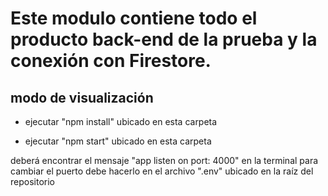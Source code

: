 # Este modulo contiene todo el producto back-end de la prueba y la conexión con Firestore.

## modo de visualización

- ejecutar "npm install" ubicado en esta carpeta

- ejecutar "npm start" ubicado en esta carpeta

deberá encontrar el mensaje "app listen on port: 4000" en la terminal
para cambiar el puerto debe hacerlo en el archivo ".env" ubicado en la raíz del repositorio
